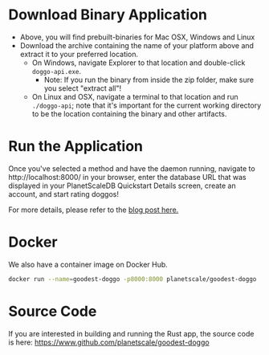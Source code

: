
Download Binary Application
===========================

* Above, you will find prebuilt-binaries for Mac OSX, Windows and Linux
* Download the archive containing the name of your platform above and extract it to your preferred location.
  * On Windows, navigate Explorer to that location and double-click `doggo-api.exe`.
    * Note:  If you run the binary from inside the zip folder, make sure you select "extract all"!
  * On Linux and OSX, navigate a terminal to that location and run `./doggo-api`; note that it's important for the current working directory to be the location containing the binary and other artifacts.


Run the Application
===================

Once you've selected a method and have the daemon running, navigate to http://localhost:8000/ in your browser, enter the database URL that was displayed in your PlanetScaleDB Quickstart Details screen, create an account, and start rating doggos!

For more details, please refer to the [blog post here.](https://www.planetscale.com/blog/learn-horizontal-scaling-on-planetscaledb-with-vitess-rate-puppies-in-a-rust-app-with-sharded-mysql-database)

Docker
======

We also have a container image on Docker Hub.

```bash
docker run --name=goodest-doggo -p8000:8000 planetscale/goodest-doggo
```

Source Code
===========
If you are interested in building and running the Rust app, the source code is here: https://www.github.com/planetscale/goodest-doggo 







